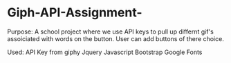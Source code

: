 # Giph-API-Assignment-
Purpose:
A school project where we use API keys to pull up differnt gif's assoiciated with words on the button.
User can add buttons of there choice.

Used:
API Key from giphy
Jquery
Javascript
Bootstrap
Google Fonts